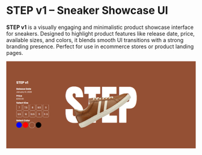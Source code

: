# STEP v1 – Sneaker Showcase UI

**STEP v1** is a visually engaging and minimalistic product showcase interface for sneakers. Designed to highlight product features like release date, price, available sizes, and colors, it blends smooth UI transitions with a strong branding presence. Perfect for use in ecommerce stores or product landing pages.

![STEP v1 Preview](output/initial.png)
